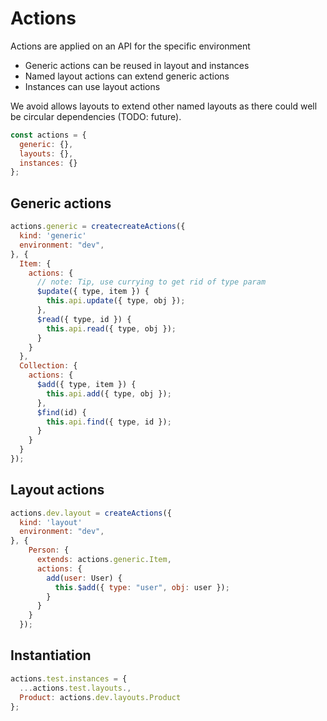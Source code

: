 # Actions

Actions are applied on an API for the specific environment

- Generic actions can be reused in layout and instances
- Named layout actions can extend generic actions
- Instances can use layout actions

We avoid allows layouts to extend other named layouts as there could well be circular dependencies (TODO: future).

```js
const actions = {
  generic: {},
  layouts: {},
  instances: {}
};
```

## Generic actions

```js
actions.generic = createcreateActions({
  kind: 'generic'
  environment: "dev",
}, {
  Item: {
    actions: {
      // note: Tip, use currying to get rid of type param
      $update({ type, item }) {
        this.api.update({ type, obj });
      },
      $read({ type, id }) {
        this.api.read({ type, obj });
      }
    }
  },
  Collection: {
    actions: {
      $add({ type, item }) {
        this.api.add({ type, obj });
      },
      $find(id) {
        this.api.find({ type, id });
      }
    }
  }
});
```

## Layout actions

```js
actions.dev.layout = createActions({
  kind: 'layout'
  environment: "dev",
}, {
    Person: {
      extends: actions.generic.Item,
      actions: {
        add(user: User) {
          this.$add({ type: "user", obj: user });
        }
      }
    }
  });
```

## Instantiation

```js
actions.test.instances = {
  ...actions.test.layouts.,
  Product: actions.dev.layouts.Product
};
```
